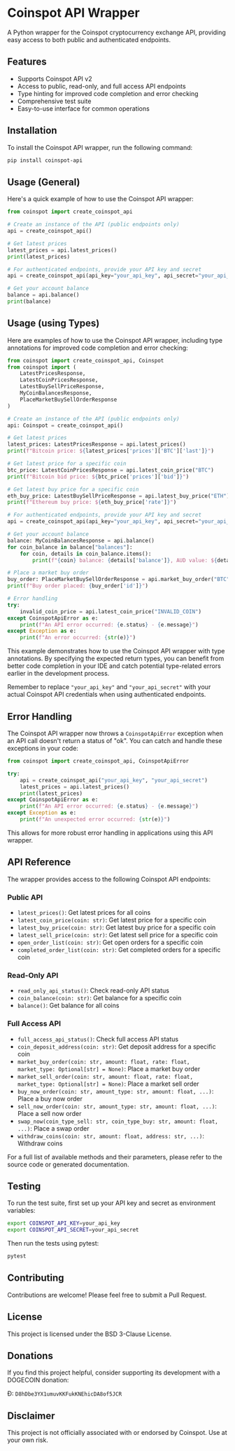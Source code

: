# Coinspot API Wrapper

A Python wrapper for the Coinspot cryptocurrency exchange API, providing easy access to both public and authenticated endpoints.

## Features

- Supports Coinspot API v2
- Access to public, read-only, and full access API endpoints
- Type hinting for improved code completion and error checking
- Comprehensive test suite
- Easy-to-use interface for common operations

## Installation

To install the Coinspot API wrapper, run the following command:

```bash
pip install coinspot-api
```

## Usage (General)

Here's a quick example of how to use the Coinspot API wrapper:

```python
from coinspot import create_coinspot_api

# Create an instance of the API (public endpoints only)
api = create_coinspot_api()

# Get latest prices
latest_prices = api.latest_prices()
print(latest_prices)

# For authenticated endpoints, provide your API key and secret
api = create_coinspot_api(api_key="your_api_key", api_secret="your_api_secret")

# Get your account balance
balance = api.balance()
print(balance)
```

## Usage (using Types)

Here are examples of how to use the Coinspot API wrapper, including type annotations for improved code completion and error checking:

```python
from coinspot import create_coinspot_api, Coinspot
from coinspot import (
    LatestPricesResponse,
    LatestCoinPricesResponse,
    LatestBuySellPriceResponse,
    MyCoinBalancesResponse,
    PlaceMarketBuySellOrderResponse
)

# Create an instance of the API (public endpoints only)
api: Coinspot = create_coinspot_api()

# Get latest prices
latest_prices: LatestPricesResponse = api.latest_prices()
print(f"Bitcoin price: ${latest_prices['prices']['BTC']['last']}")

# Get latest price for a specific coin
btc_price: LatestCoinPricesResponse = api.latest_coin_price("BTC")
print(f"Bitcoin bid price: ${btc_price['prices']['bid']}")

# Get latest buy price for a specific coin
eth_buy_price: LatestBuySellPriceResponse = api.latest_buy_price("ETH")
print(f"Ethereum buy price: ${eth_buy_price['rate']}")

# For authenticated endpoints, provide your API key and secret
api = create_coinspot_api(api_key="your_api_key", api_secret="your_api_secret")

# Get your account balance
balance: MyCoinBalancesResponse = api.balance()
for coin_balance in balance["balances"]:
    for coin, details in coin_balance.items():
        print(f"{coin} balance: {details['balance']}, AUD value: ${details['audbalance']}")

# Place a market buy order
buy_order: PlaceMarketBuySellOrderResponse = api.market_buy_order("BTC", amount=0.01, rate=50000)
print(f"Buy order placed: {buy_order['id']}")

# Error handling
try:
    invalid_coin_price = api.latest_coin_price("INVALID_COIN")
except CoinspotApiError as e:
    print(f"An API error occurred: {e.status} - {e.message}")
except Exception as e:
    print(f"An error occurred: {str(e)}")
```

This example demonstrates how to use the Coinspot API wrapper with type annotations. By specifying the expected return types, you can benefit from better code completion in your IDE and catch potential type-related errors earlier in the development process.

Remember to replace `"your_api_key"` and `"your_api_secret"` with your actual Coinspot API credentials when using authenticated endpoints.

## Error Handling

The Coinspot API wrapper now throws a `CoinspotApiError` exception when an API call doesn't return a status of "ok". You can catch and handle these exceptions in your code:

```python
from coinspot import create_coinspot_api, CoinspotApiError

try:
    api = create_coinspot_api("your_api_key", "your_api_secret")
    latest_prices = api.latest_prices()
    print(latest_prices)
except CoinspotApiError as e:
    print(f"An API error occurred: {e.status} - {e.message}")
except Exception as e:
    print(f"An unexpected error occurred: {str(e)}")
```

This allows for more robust error handling in applications using this API wrapper.


## API Reference

The wrapper provides access to the following Coinspot API endpoints:

### Public API

- `latest_prices()`: Get latest prices for all coins
- `latest_coin_price(coin: str)`: Get latest price for a specific coin
- `latest_buy_price(coin: str)`: Get latest buy price for a specific coin
- `latest_sell_price(coin: str)`: Get latest sell price for a specific coin
- `open_order_list(coin: str)`: Get open orders for a specific coin
- `completed_order_list(coin: str)`: Get completed orders for a specific coin

### Read-Only API

- `read_only_api_status()`: Check read-only API status
- `coin_balance(coin: str)`: Get balance for a specific coin
- `balance()`: Get balance for all coins

### Full Access API

- `full_access_api_status()`: Check full access API status
- `coin_deposit_address(coin: str)`: Get deposit address for a specific coin
- `market_buy_order(coin: str, amount: float, rate: float, market_type: Optional[str] = None)`: Place a market buy order
- `market_sell_order(coin: str, amount: float, rate: float, market_type: Optional[str] = None)`: Place a market sell order
- `buy_now_order(coin: str, amount_type: str, amount: float, ...)`: Place a buy now order
- `sell_now_order(coin: str, amount_type: str, amount: float, ...)`: Place a sell now order
- `swap_now(coin_type_sell: str, coin_type_buy: str, amount: float, ...)`: Place a swap order
- `withdraw_coins(coin: str, amount: float, address: str, ...)`: Withdraw coins

For a full list of available methods and their parameters, please refer to the source code or generated documentation.

## Testing

To run the test suite, first set up your API key and secret as environment variables:

```bash
export COINSPOT_API_KEY=your_api_key
export COINSPOT_API_SECRET=your_api_secret
```

Then run the tests using pytest:

```bash
pytest
```

## Contributing

Contributions are welcome! Please feel free to submit a Pull Request.

## License

This project is licensed under the BSD 3-Clause License.

## Donations

If you find this project helpful, consider supporting its development with a DOGECOIN donation:

Ð: `D8hDbe3YX1umuvKKFukKNEhicDA8of5JCR`

## Disclaimer

This project is not officially associated with or endorsed by Coinspot. Use at your own risk.
